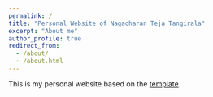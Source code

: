 ```yaml
---
permalink: /
title: "Personal Website of Nagacharan Teja Tangirala"
excerpt: "About me"
author_profile: true
redirect_from: 
  - /about/
  - /about.html
---
```


This is my personal website based on the [template](https://github.com/academicpages/academicpages.github.io).
